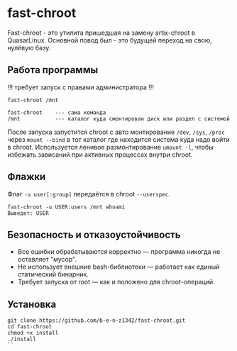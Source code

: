 # fast-chroot
Fast-chroot - это утилита пришедшая на замену artix-chroot в QuasarLinux. Основной повод был - это будущей переход на свою, нулёвую базу.
## Работа программы
!!! требует запуск с правами администратора !!!
``` 
fast-chroot /mnt 
```
```
fast-chroot    --- сама команда 
/mnt           --- каталог куда смонтирован диск или раздел с системой
```
После запуска запустится chroot с авто монтирование ``/dev``, ``/sys``, ``/proc`` через ``mount --bind`` в тот каталог где находится система куда надо войти в chroot.
Используется ленивое размонтирование ``umount -l``, чтобы избежать зависаний при активных процессах внутри chroot.
## Флажки

Флаг ``-u user[:group]`` передаётся в chroot ``--userspec``.
```
fast-chroot -u USER:users /mnt whoami
Выведет: USER
```
## Безопасность и отказоустойчивость
- Все ошибки обрабатываются корректно — программа никогда не оставляет "мусор".
- Не использует внешние bash-библиотеки — работает как единый статический бинарник.
- Требует запуска от root — как и положено для chroot-операций.
## Установка 
```
git clone https://github.com/b-e-n-z1342/fast-chroot.git
cd fast-chroot
chmod +x install
./install
``
